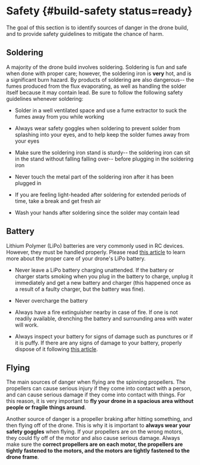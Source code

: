 # Safety {#build-safety status=ready}

The goal of this section is to identify sources of danger in the drone build, and to provide safety guidelines to mitigate the chance of harm.

## Soldering

A majority of the drone build involves soldering. Soldering is fun and safe when done with proper care; however, the soldering iron is **very** hot, and is a significant burn hazard. By products of soldering are also dangerous-- the fumes produced from the flux evaporating, as well as handling the solder itself because it may contain lead. Be sure to follow the following safety guidelines whenever soldering:

- Solder in a well ventilated space and use a fume extractor to suck the fumes away from you while working

-  Always wear safety goggles when soldering to prevent solder from splashing into your eyes, and to help keep the solder fumes away from your eyes

- Make sure the soldering iron stand is sturdy-- the soldering iron can sit in the stand without falling falling over-- before plugging in the soldering iron

- Never touch the metal part of the soldering iron after it has been plugged in

- If you are feeling light-headed after soldering for extended periods of time, take a break and get fresh air

- Wash your hands after soldering since the solder may contain lead


## Battery

Lithium Polymer (LiPo) batteries are very commonly used in RC devices. However, they must be handled properly. Please read [this article](https://www.getfpv.com/learn/fpv-essentials/drone-battery-safety/) to learn more about the proper care of your drone's LiPo battery.  

- Never leave a LiPo battery charging unattended. If the battery or charger starts smoking when you plug in the battery to charge, unplug it immediately and get a new battery and charger (this happened once as a result of a faulty charger, but the battery was fine).

- Never overcharge the battery

- Always have a fire extinguisher nearby in case of fire. If one is not readily available, drenching the battery and surrounding area with water will work.

- Always inspect your battery for signs of damage such as punctures or if it is puffy. If there are any signs of damage to your battery, properly dispose of it following [this article](http://modelaviation.com/lipo4).


## Flying

The main sources of danger when flying are the spinning propellers. The propellers can cause serious injury if they come into contact with a person, and can cause serious damage if they come into contact with things. For this reason, it is very important to **fly your drone in a spacious area without people or fragile things around**.

Another source of danger is a propeller braking after hitting something, and then flying off of the drone. This is why it is important to **always wear your safety goggles** when flying. If your propellers are on the wrong motors, they could fly off of the motor and also cause serious damage. Always make sure the **correct propellers are on each motor, the propellers are tightly fastened to the motors, and the motors are tightly fastened to the drone frame**.
